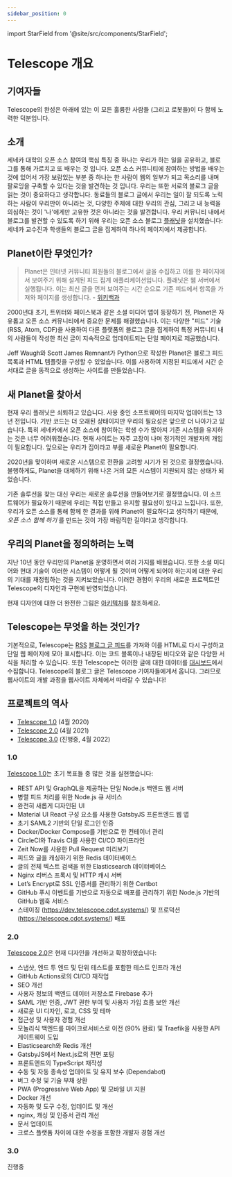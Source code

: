 ```yaml
---
sidebar_position: 0
---
```


import StarField from '@site/src/components/StarField';

# Telescope 개요

## 기여자들

Telescope의 완성은 아래에 있는 이 모든 훌륭한 사람들 (그리고 로봇들)이 다 함께 노력한 덕분입니다.

<StarField />

## 소개

세네카 대학의 오픈 소스 참여의 핵심 특징 중 하나는 우리가 하는 일을 공유하고, 블로그를 통해 가르치고 또 배우는 것 입니다.
오픈 소스 커뮤니티에 참여하는 방법을 배우는 것에 있어서 가장 보람있는 부분 중 하나는
한 사람이 웹의 일부가 되고 목소리를 내며 팔로잉을 구축할 수 있다는 것을 발견하는 것 입니다.
우리는 또한 서로의 블로그 글을 읽는 것이 중요하다고 생각합니다.
동료들의 블로그 글에서 우리는 일이 잘 되도록 노력하는 사람이 우리만이 아니라는 것, 다양한 주제에 대한 우리의 관심,
그리고 내 능력을 의심하는 것이 '나'에게만 고유한 것은 아니라는 것을 발견합니다.
우리 커뮤니티 내에서 블로그를 발견할 수 있도록 하기 위해 우리는
오픈 소스 블로그 [플래닛](<https://en.wikipedia.org/wiki/Planet_(software)>)을 설치했습니다:
세네카 교수진과 학생들의 블로그 글을 집계하여 하나의 페이지에서 제공합니다.

## Planet이란 무엇인가?

> Planet은 인터넷 커뮤니티 회원들의 블로그에서 글을 수집하고 이를 한 페이지에서 보여주기 위해 설계된 피드 집계 애플리케이션입니다.
> 플래닛은 웹 서버에서 실행됩니다. 이는 최신 글을 먼저 보여주는 시간 순으로 기존 피드에서 항목을 가져와 페이지를 생성합니다. - [위키백과](<https://en.wikipedia.org/wiki/Planet_(software)>)

2000년대 초기, 트위터와 페이스북과 같은 소셜 미디어 앱이 등장하기 전, Planet은 자유롭고 오픈 소스 커뮤니티에서 중요한 문제를 해결했습니다.
이는 다양한 "피드" 기술(RSS, Atom, CDF)을 사용하여 다른 플랫폼의 블로그 글을 집계하여
특정 커뮤니티 내의 사람들이 작성한 최신 글이 지속적으로 업데이트되는 단일 페이지로 제공했습니다.

Jeff Waugh와 Scott James Remnant가 Python으로 작성한 Planet은 블로그 피드 목록과 HTML 템플릿을 구성할 수 있었습니다.
이를 사용하여 지정된 피드에서 시간 순서대로 글을 동적으로 생성하는 사이트를 만들었습니다.

## 새 Planet을 찾아서

현재 우리 플래닛은 쇠퇴하고 있습니다. 사용 중인 소프트웨어의 마지막 업데이트는 13년 전입니다.
기반 코드는 더 오래된 상태이지만 우리의 필요성은 앞으로 더 나아가고 있습니다.
특히 세네카에서 오픈 소스에 참여하는 학생 수가 많아져 기존 시스템을 유지하는 것은 너무 어려워졌습니다.
현재 사이트는 자주 고장이 나며 정기적인 개발자의 개입이 필요합니다.
앞으로는 우리가 집이라고 부를 새로운 Planet이 필요합니다.

2020년을 맞이하며 새로운 시스템으로 전환을 고려할 시기가 된 것으로 결정했습니다.
불행하게도, Planet을 대체하기 위해 나온 거의 모든 시스템이 지원되지 않는 상태가 되었습니다.

기존 솔루션을 찾는 대신 우리는 새로운 솔루션을 만들어보기로 결정했습니다.
이 소프트웨어가 필요하기 때문에 우리는 직접 만들고 유지할 필요성이 있다고 느낍니다.
또한, 우리가 오픈 소스를 통해 함께 한 결과를 위해 Planet이 필요하다고 생각하기 때문에,
_오픈 소스 함께 하기_ 를 만드는 것이 가장 바람직한 길이라고 생각합니다.

## 우리의 Planet을 정의하려는 노력

지난 10년 동안 우리만의 Planet을 운영하면서 여러 가지를 배웠습니다.
또한 소셜 미디어와 현대 기술이 이러한 시스템이 어떻게 될 것이며 어떻게 되어야 하는지에 대한 우리의 기대를 재정립하는 것을 지켜보았습니다.
이러한 경험이 우리의 새로운 프로젝트인 Telescope의 디자인과 구현에 반영되었습니다.

현재 디자인에 대한 더 완전한 그림은 [아키텍처](architecture.md)를 참조하세요.

## Telescope는 무엇을 하는 것인가?

기본적으로, Telescope는 [RSS](https://en.wikipedia.org/wiki/RSS) [블로그 글 피드](https://rss.com/blog/rss-feed-for-blog/)를
가져와 이를 HTML로 다시 구성하고 단일 웹 페이지에 모아 표시합니다.
이는 코드 블록이나 내장된 비디오와 같은 다양한 서식을 처리할 수 있습니다.
또한 Telescope는 이러한 글에 대한 데이터를 [대시보드](https://api.telescope.cdot.systems/v1/status/)에서 수집합니다.
Telescope의 블로그 글은 Telescope 기여자들에게서 옵니다.
그러므로 웹사이트의 개발 과정을 웹사이트 자체에서 따라갈 수 있습니다!

## 프로젝트의 역사

- [Telescope 1.0](https://blog.humphd.org/telescope-1-0-0-or-dave-is-once-again-asking-for-a-blog/) (4월 2020)
- [Telescope 2.0](https://blog.humphd.org/telescope-2-0/) (4월 2021)
- [Telescope 3.0](https://blog.humphd.org/toward-telescope-3-0/) (진행중, 4월 2022)

### 1.0

[Telescope 1.0](https://github.com/Seneca-CDOT/telescope/releases/tag/1.0.0)는 초기 목표들 중 많은 것을 실현했습니다:

- REST API 및 GraphQL을 제공하는 단일 Node.js 백엔드 웹 서버
- 병렬 피드 처리를 위한 Node.js 큐 서비스
- 완전히 새롭게 디자인된 UI
- Material UI React 구성 요소를 사용한 GatsbyJS 프론트엔드 웹 앱
- 초기 SAML2 기반의 단일 로그인 인증
- Docker/Docker Compose를 기반으로 한 컨테이너 관리
- CircleCI와 Travis CI를 사용한 CI/CD 파이프라인
- Zeit Now를 사용한 Pull Request 미리보기
- 피드와 글을 캐싱하기 위한 Redis 데이터베이스
- 글의 전체 텍스트 검색을 위한 Elasticsearch 데이터베이스
- Nginx 리버스 프록시 및 HTTP 캐시 서버
- Let’s Encrypt로 SSL 인증서를 관리하기 위한 Certbot
- GitHub 푸시 이벤트를 기반으로 자동으로 배포를 관리하기 위한 Node.js 기반의 GitHub 웹훅 서비스
- 스테이징 (<https://dev.telescope.cdot.systems/>) 및 프로덕션 (<https://telescope.cdot.systems/>) 배포

### 2.0

[Telescope 2.0](https://github.com/Seneca-CDOT/telescope/releases/tag/2.0.0)은 현재 디자인을 개선하고 확장하였습니다:

- 스냅샷, 엔드 투 엔드 및 단위 테스트를 포함한 테스트 인프라 개선
- GitHub Actions로의 CI/CD 재작업
- SEO 개선
- 사용자 정보의 백엔드 데이터 저장소로 Firebase 추가
- SAML 기반 인증, JWT 권한 부여 및 사용자 가입 흐름 보안 개선
- 새로운 UI 디자인, 로고, CSS 및 테마
- 접근성 및 사용자 경험 개선
- 모놀리식 백엔드를 마이크로서비스로 이전 (90% 완료) 및 Traefik을 사용한 API 게이트웨이 도입
- Elasticsearch와 Redis 개선
- GatsbyJS에서 Next.js로의 전면 포팅
- 프론트엔드의 TypeScript 재작성
- 수동 및 자동 종속성 업데이트 및 유지 보수 (Dependabot)
- 버그 수정 및 기술 부채 상환
- PWA (Progressive Web App) 및 모바일 UI 지원
- Docker 개선
- 자동화 및 도구 수정, 업데이트 및 개선
- nginx, 캐싱 및 인증서 관리 개선
- 문서 업데이트
- 크로스 플랫폼 차이에 대한 수정을 포함한 개발자 경험 개선

### 3.0

진행중
